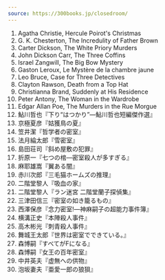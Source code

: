 ```yaml
---
source: https://300books.jp/closedroom/
---
```


1. Agatha Christie, Hercule Poirot's Christmas
2. G. K. Chesterton, The Incredulity of Father Brown
3. Carter Dickson, The White Priory Murders
4. John Dickson Carr, The Three Coffins
5. Israel Zangwill, The Big Bow Mystery
6. Gaston Leroux, Le Mystère de la chambre jaune
7. Leo Bruce, Case for Three Detectives
8. Clayton Rawson, Death from a Top Hat
9. Christianna Brand, Suddenly at His Residence
10. Peter Antony, The Woman in the Wardrobe
11. Edgar Allan Poe, The Murders in the Rue Morgue
12. 鮎川哲也『下り“はつかり”―鮎川哲也短編傑作選』
13. 京極夏彦『姑獲鳥の夏』
14. 笠井潔『哲学者の密室』
15. 法月綸太郎『雪密室』
16. 島田荘司『斜め屋敷の犯罪』
17. 折原一『七つの棺―密室殺人が多すぎる』
18. 麻耶雄嵩『翼ある闇』
19. 赤川次郎『三毛猫ホームズの推理』
20. 二階堂黎人『吸血の家』
21. 二階堂黎人『ラン迷宮 二階堂蘭子探偵集』
22. 三津田信三『密室の如き籠るもの』
23. 西澤保彦『念力密室!―神麻嗣子の超能力事件簿』
24. 横溝正史『本陣殺人事件』
25. 高木彬光『刺青殺人事件』
26. 舞城王太郎『世界は密室でできている。』
27. 森博嗣『すべてがFになる』
28. 森博嗣『女王の百年密室』
29. 中井英夫『虚無への供物』
30. 泡坂妻夫『亜愛一郎の狼狽』
